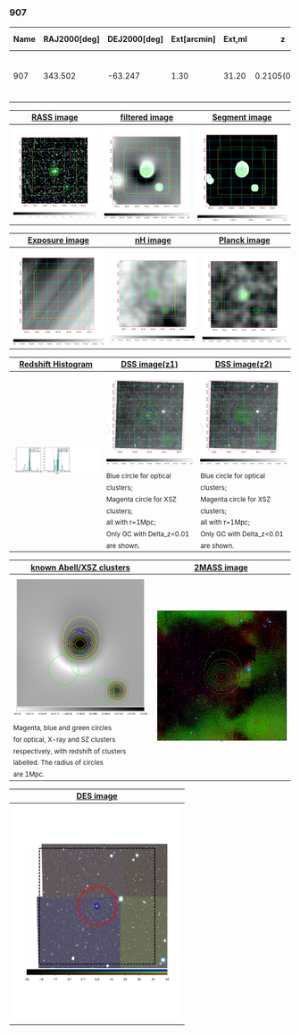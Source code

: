 <div STYLE="page-break-after: always;"></div>

### 907

|Name|RAJ2000[deg]|DEJ2000[deg] |Ext[arcmin]| Ext,ml | z | z_src| C|GC(XSZ,Delta_z<0.01)| GC(OPT,Delta_z<0.01)|GC| R_sig[arcmin] | R500[arcmin] | R500[Mpc]| CRsig[c/s] | CR500[c/s] |L500[1E44 erg/s]|F500[1E-12 erg/s/cm^2]| M500[1E14 Msun]|Tx[keV]|Cnt_sig|Beta|Rc[arcmin]|Comment|Alias|
|---|---|---|---|---|---|------|---|--------|---------|----------|---|---|---|---|---|---|---|---|---|---|---|---|---|---|
|907| 343.502| -63.247| 1.30| 31.20| 0.2105(0.005)| z1, z_xsz| B| B15, MCXC, PSZ2, Tar| N, W| B15, MCXC, N, PSZ2, Tar, W| 7.338| 5.937| 1.223| 0.245(0.038)| 0.238(0.037)| 6.140(0.435)| 4.764(0.337)| 6.42(0.21)| 7.22(0.15)| 87.2| 0.874(-0.123+0.088)| 3.320(-0.687+0.495)| -| k075|

|[RASS image](../image/907/907_img.pdf)|[filtered image](../image/907/907_fil.pdf)|[Segment image](../image/907/907_seg.pdf)|
|-------------------|--------------------|-------------------|
| <img src="../image/907/907_img.png" width="300">  | <img src="../image/907/907_fil.png" width="300">   | <img src="../image/907/907_seg.png" width="300">  |

|[Exposure image](../image/907/907_mex.pdf)| [nH image](../image/907/907_nh.pdf)| [Planck image](../image/907/907_p.pdf)|
|-------------------|--------------------|-------------------|
|<img src="../image/907/907_mex.png" width="300">   | <img src="../image/907/907_nh.png" width="300">    | <img src="../image/907/907_p.png" width="300"> |

|[Redshift Histogram](../image/907/907_zg.pdf) | [DSS image(z1)](../image/907/907_dss_z1.pdf)      |  [DSS image(z2)](../image/907/907_dss_z2.pdf)    |
|-------------------|--------------------|-------------------|
|<img src="../image/907/907_zg.png" width="300"> |<img src="../image/907/907_dss_z1.png" width="300"> <sub><br>Blue circle for optical clusters; <br>Magenta circle for XSZ clusters; <br>all with r=1Mpc; <br>Only GC with Delta_z<0.01 are shown. </sub>| <img src="../image/907/907_dss_z2.png" width="300"><sub><br>Blue circle for optical clusters; <br>Magenta circle for XSZ clusters; <br>all with r=1Mpc; <br>Only GC with Delta_z<0.01 are shown. </sub> |

|[known Abell/XSZ clusters](../image/907/907_gc.pdf) | [2MASS image](../image/907/907_2mass.pdf)      |
|-------------------|-------------------|
|<img src=../image/907/907_gc.png width="300"> <br><sub>Magenta, blue and green circles <br>for optical, X-ray and SZ clusters <br>respectively, with redshift of clusters <br>labelled. The radius of circles <br>are 1Mpc.</sub>|<img src="../image/907/907_2mass.png" width="300">  |

|[DES image](../image/907/907_des.pdf)   |
|-------------------|
| <img src="../image/907/907_des.pdf" width="300">  |
